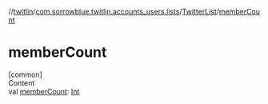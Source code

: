 //[twitlin](../../index.md)/[com.sorrowblue.twitlin.accounts_users.lists](../index.md)/[TwitterList](index.md)/[memberCount](member-count.md)



# memberCount  
[common]  
Content  
val [memberCount](member-count.md): [Int](https://kotlinlang.org/api/latest/jvm/stdlib/kotlin/-int/index.html)  



